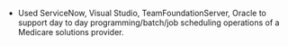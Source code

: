 - Used ServiceNow, Visual Studio, TeamFoundationServer, Oracle to support day to day programming/batch/job scheduling operations of a Medicare solutions provider.